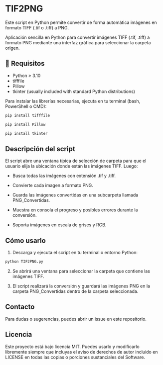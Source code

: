 # TIF2PNG
Este script en Python permite convertir de forma automática imágenes en formato TIFF (.tif o .tiff) a PNG.

Aplicación sencilla en Python para convertir imágenes TIFF (.tif, .tiff) a formato PNG mediante una interfaz gráfica para seleccionar la carpeta origen.

## 🔧 Requisitos

- Python ≥ 3.10
- tifffile
- Pillow
- tkinter (usually included with standard Python distributions)

Para instalar las librerías necesarias, ejecuta en tu terminal (bash, PowerShell o CMD):

```bash
pip install tifffile
```
```bash
pip install Pillow
```
```bash
pip install tkinter
```
## Descripción del script

El script abre una ventana típica de selección de carpeta para que el usuario elija la ubicación donde están las imágenes TIFF. Luego:

- Busca todas las imágenes con extensión .tif y .tiff.

- Convierte cada imagen a formato PNG.

- Guarda las imágenes convertidas en una subcarpeta llamada PNG_Convertidas.

- Muestra en consola el progreso y posibles errores durante la conversión.

- Soporta imágenes en escala de grises y RGB.

## Cómo usarlo

1. Descarga y ejecuta el script en tu terminal o entorno Python:

```bash
python TIF2PNG.py
```

2. Se abrirá una ventana para seleccionar la carpeta que contiene las imágenes TIFF.

3. El script realizará la conversión y guardará las imágenes PNG en la carpeta PNG_Convertidas dentro de la carpeta seleccionada.

## Contacto

Para dudas o sugerencias, puedes abrir un issue en este repositorio.

## Licencia

Este proyecto está bajo licencia MIT. Puedes usarlo y modificarlo libremente siempre que incluyas el aviso de derechos de autor incluido en LICENSE en todas las copias o porciones sustanciales del Software.
